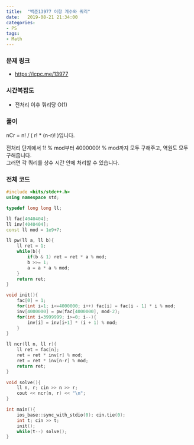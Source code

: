 ```yaml
---
title:  "백준13977 이항 계수와 쿼리"
date:   2019-08-21 21:34:00
categories:
- PS
tags:
- Math
---
```


### 문제 링크
* https://icpc.me/13977

### 시간복잡도
* 전처리 이후 쿼리당 O(1)

### 풀이
nCr = n! / ( r! * (n-r)! )입니다.

전처리 단계에서 1! % mod부터 4000000! % mod까지 모두 구해주고, 역원도 모두 구해줍니다.<br>
그러면 각 쿼리를 상수 시간 안에 처리할 수 있습니다.

### 전체 코드
```cpp
#include <bits/stdc++.h>
using namespace std;

typedef long long ll;

ll fac[4040404];
ll inv[4040404];
const ll mod = 1e9+7;

ll pw(ll a, ll b){
	ll ret = 1;
	while(b){
		if(b & 1) ret = ret * a % mod;
		b >>= 1;
		a = a * a % mod;
	}
	return ret;
}

void init(){
	fac[0] = 1;
	for(int i=1; i<=4000000; i++) fac[i] = fac[i - 1] * i % mod;
	inv[4000000] = pw(fac[4000000], mod-2);
	for(int i=3999999; i>=0; i--){
		inv[i] = inv[i+1] * (i + 1) % mod;
	}
}

ll ncr(ll n, ll r){
	ll ret = fac[n];
	ret = ret * inv[r] % mod;
	ret = ret * inv[n-r] % mod;
	return ret;
}

void solve(){
	ll n, r; cin >> n >> r;
	cout << ncr(n, r) << "\n";
}

int main(){
	ios_base::sync_with_stdio(0); cin.tie(0);
	int t; cin >> t;
	init();
	while(t--) solve();
}
```
